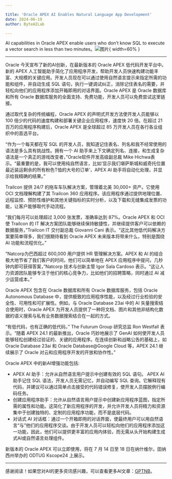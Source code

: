 ```yaml
---

title: 'Oracle APEX AI Enables Natural Language App Development'
date: 2024-06-19
author: ByteAILab

---
```


AI capabilities in Oracle APEX enable users who don’t know SQL to execute a vector search in less than two minutes。![图片](https://ai-techpark.com/wp-content/uploads/2024/06/Oracle-1-960x540.jpg){ width=60% }

---
Oracle 今天宣布了新的AI创新，在最新版本的 Oracle APEX 低代码开发平台中。新的 APEX 人工智能助手简化了应用程序开发，帮助开发人员快速构建功能丰富、大规模的关键应用。开发人员现在可以通过使用自然语言提示来指定所需的功能和组件，并自动生成 SQL 语句，执行一键调试纠正，消除记住表名的需要，并轻松向他们的应用程序添加开箱即用的对话界面。Oracle APEX 是 Oracle 数据库和所有 Oracle 数据库服务的全面支持、免费功能，开发人员可以免费尝试这里链接。

通过取代复杂的传统编程，Oracle APEX 的声明式开发方法使开发人员能够以 100 倍少的代码的速度构建和部署关键企业应用程序，速度快 20 倍。在超过 21 百万的应用程序构建后，Oracle APEX 是全球超过 85 万开发人员在各行各业组织中的首选平台。

“作为一个每天都在写 SQL 的开发人员，我知道记住表名、列名和我不经常使用的语法是多么具有挑战性。拥有一个 AI 助手来上下文确定列名、连接，和生成复杂语法是一个真正的游戏改变者，”Oracle软件开发高级副总裁 Mike Hichwa表示。“最重要的是，我可以使用纯自然语言，比如‘显示我们堪萨斯城和威奇托位置最近装运剩余的所有粉色T恤的大号的订单’，APEX AI 助手将自动化处理，并显示给我精确的结果。”

Trailcon 提供 24/7 的拖车车队解决方案，管理着北美 30,000+ 资产。它使用 OCI 文档理解构建了其 Trailcon 360 应用程序。该应用程序通过提供地理位置、远程监控、预防性维护和其他关键指标的实时分析，以及下载和无缝集成发票的功能，让客户能够取代手动流程。

“我们每月可以处理超过 3,000 张发票，准确率达到 87%。Oracle APEX 和 OCI 使 Trailcon 的 IT 解决方案团队能够继续保持敏捷性，并继续提供客户可以依赖的数据服务，”Trailcon IT 交付副总裁 Giovanni Cani 表示。“这比其他低代码解决方案要简单得多，我们很期待看到 Oracle APEX 未来版本将带来什么，特别是围绕 AI 功能和流程优化。”

“Natcorp为巴西超过 600,000 用户提供 HR 管理解决方案。APEX 和 AI 的结合极大地节省了我们客户的时间，他们可以简单地在 APEX 应用程序中提问，几秒钟内即可获得答案，”Natcorp 技术与创新主管 Igor Sala Cardoso 表示。“这让人力资源团队能够专注于他们的核心竞争力，比如他们的招聘策略，同时通过 AI 减少运营成本。”

Oracle APEX 包含在 Oracle 数据库和所有 Oracle 数据库服务，包括 Oracle Autonomous Database 中，提供极致的应用程序性能，以及经过行业检验的安全性、可用性和可扩展性。例如，与 Oracle Database 23ai 中的 AI 矢量搜索结合使用时，Oracle APEX 为开发人员提供了一种将文档、图片和其他非结构化数据的语义搜索与私有业务数据搜索结合在一起的方式。

“有低代码，也有正确的低代码，” The Futurum Group 研究总监 Ron Westfall 表示。“随着 APEX 24.1 的最新推出，Oracle 巧妙地展示了 GenAI 如何使开发人员能够轻松创建经过验证的、关键的应用程序。在连续创新和战略公告的基础上，如 Oracle Database 23ai 和 Oracle Database@Google Cloud 等，APEX 24.1 继续展示了 Oracle 对云和应用程序开发的开放和协作性。”

Oracle APEX 中的新AI增强功能包括:
- APEX AI 助手：允许从自然语言用户提示中创建有效的 SQL 语句。 APEX AI 助手记住 SQL 语法，开发人员无需记忆，并自动编写 SQL 查询。它解释现有代码，并建议可以通过简单点击接受的代码错误修复，使开发人员摆脱例行编码任务。
- 创建应用程序助手：允许从自然语言用户提示中创建新应用程序蓝图，指定所需的属性和功能。这简化了新应用程序的开发，并允许开发人员将精力和资源集中于创建独特的、定制的应用程序功能，而不是底层代码。
- 对话式 AI 对话框：通过一个开箱即用的对话界面，使最终用户可以用自然语言“与”他们的应用程序交谈。由于开发人员可以轻松向他们的应用程序添加这一功能，因此，他们可以提供更丰富的应用内体验，而无需从头开始构建生成式AI或自然语言处理组件。

新版本的 Oracle APEX 可以立即使用，将在 7 月 14 日至 18 日在纳什维尔，田纳西州举办的 ODTUG Kscope24 上展示。

---
感谢阅读！如果您对AI的更多资讯感兴趣，可以查看更多AI文章：[GPTNB](https://gptnb.com)。